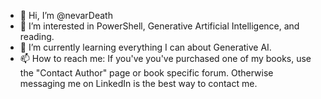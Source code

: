 - 👋 Hi, I’m @nevarDeath
- 👀 I’m interested in PowerShell, Generative Artificial Intelligence, and reading.
- 🌱 I’m currently learning everything I can about Generative AI.
- 📫 How to reach me: If you've you've purchased one of my books, use the "Contact Author" page or book specific forum. Otherwise messaging me on LinkedIn is the best way to contact me.

<!---
nevarDeath/nevarDeath is a ✨ special ✨ repository because its `README.md` (this file) appears on your GitHub profile.
You can click the Preview link to take a look at your changes.
--->
